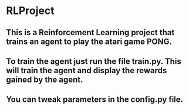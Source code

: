 # RLProject

## This is a Reinforcement Learning project that trains an agent to play the atari game PONG.

## To train the agent just run the file train.py. This will train the agent and display the rewards gained by the agent.

## You can tweak parameters in the config.py file. 
